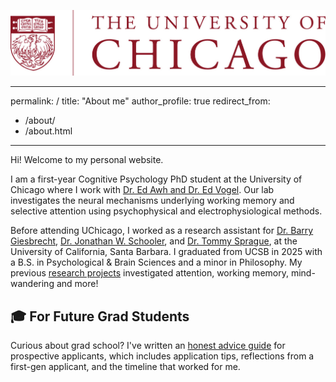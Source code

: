 ![](/images/uc_logo.jpeg)

---
permalink: /
title: "About me"
author_profile: true
redirect_from: 
  - /about/
  - /about.html
---

Hi! Welcome to my personal website.

I am a first-year Cognitive Psychology PhD student at the University of Chicago where I work with [Dr. Ed Awh and Dr. Ed Vogel](https://awhvogellab.com). Our lab investigates the neural mechanisms underlying working memory and selective attention using psychophysical and electrophysiological methods.

Before attending UChicago, I worked as a research assistant for [Dr. Barry Giesbrecht](https://psych.ucsb.edu/people/faculty/barry-giesbrecht), [Dr. Jonathan W. Schooler](https://labs.psych.ucsb.edu/schooler/jonathan/members/schooler), and [Dr. Tommy Sprague](https://neuroscience.ucsb.edu/people/thomas-sprague), at the University of California, Santa Barbara. I graduated from UCSB in 2025 with a B.S. in Psychological & Brain Sciences and a minor in Philosophy. My previous [research projects](/projects/) investigated attention, working memory, mind-wandering and more!

## 🎓 For Future Grad Students

Curious about grad school? I've written an [honest advice guide](/thinking-phd/) for prospective applicants, which includes application tips, reflections from a first-gen applicant, and the timeline that worked for me.
